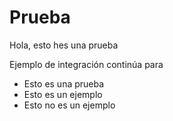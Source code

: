 # Prueba

Hola, esto hes una prueba

Ejemplo de integración continúa para

* Esto es una prueba
* Esto es un ejemplo
* Esto no es un ejemplo

